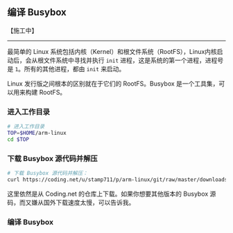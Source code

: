 ## 编译 Busybox

【施工中】

---


最简单的 Linux 系统包括内核（Kernel）和根文件系统（RootFS），Linux内核启动后，会从根文件系统中寻找并执行 `init` 进程，这是系统的第一个进程，进程号是 `1`。所有的其他进程，都由 `init` 来启动。

Linux 发行版之间根本的区别就在于它们的 RootFS。Busybox 是一个工具集，可以用来构建 RootFS。


### 进入工作目录

```bash
# 进入工作目录
TOP=$HOME/arm-linux
cd $TOP
```


### 下载 Busybox 源代码并解压

```bash
# 下载 Busybox 源代码并解压：
curl https://coding.net/u/stamp711/p/arm-linux/git/raw/master/downloads/busybox-1.26.2.tar.bz2 | tar -xjf -
```

这里依然是从 Coding.net 的仓库上下载。如果你想要其他版本的 Busybox 源码，而又嫌从国外下载速度太慢，可以告诉我。


### 编译 Busybox


